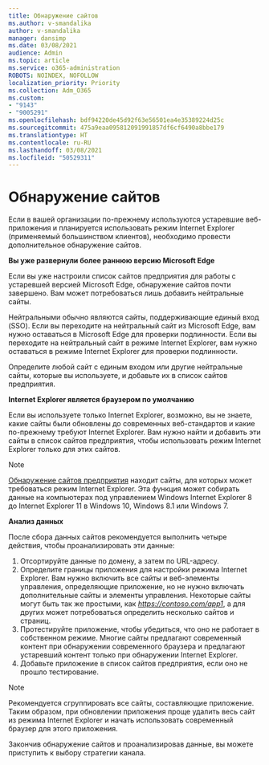```yaml
---
title: Обнаружение сайтов
ms.author: v-smandalika
author: v-smandalika
manager: dansimp
ms.date: 03/08/2021
audience: Admin
ms.topic: article
ms.service: o365-administration
ROBOTS: NOINDEX, NOFOLLOW
localization_priority: Priority
ms.collection: Adm_O365
ms.custom:
- "9143"
- "9005291"
ms.openlocfilehash: bdf94220de45d92f63e56501ea4e35389224d25c
ms.sourcegitcommit: 475a9eaa095812091991857df6cf6490a8bbe179
ms.translationtype: HT
ms.contentlocale: ru-RU
ms.lasthandoff: 03/08/2021
ms.locfileid: "50529311"
---
```

# <a name="do-site-discovery"></a>Обнаружение сайтов

Если в вашей организации по-прежнему используются устаревшие веб-приложения и планируется использовать режим Internet Explorer (применяемый большинством клиентов), необходимо провести дополнительное обнаружение сайтов.

**Вы уже развернули более раннюю версию Microsoft Edge**

Если вы уже настроили список сайтов предприятия для работы с устаревшей версией Microsoft Edge, обнаружение сайтов почти завершено. Вам может потребоваться лишь добавить нейтральные сайты.

Нейтральными обычно являются сайты, поддерживающие единый вход (SSO). Если вы переходите на нейтральный сайт из Microsoft Edge, вам нужно оставаться в Microsoft Edge для проверки подлинности. Если вы переходите на нейтральный сайт в режиме Internet Explorer, вам нужно оставаться в режиме Internet Explorer для проверки подлинности.

Определите любой сайт с единым входом или другие нейтральные сайты, которые вы используете, и добавьте их в список сайтов предприятия.

**Internet Explorer является браузером по умолчанию**

Если вы используете только Internet Explorer, возможно, вы не знаете, какие сайты были обновлены до современных веб-стандартов и какие по-прежнему требуют Internet Explorer. Вам нужно найти и добавить эти сайты в список сайтов предприятия, чтобы использовать режим Internet Explorer только для этих сайтов.

> [!NOTE]
> [Обнаружение сайтов предприятия](https://docs.microsoft.com/internet-explorer/ie11-deploy-guide/collect-data-using-enterprise-site-discovery) находит сайты, для которых может требоваться режим Internet Explorer. Эта функция может собирать данные на компьютерах под управлением Windows Internet Explorer 8 до Internet Explorer 11 в Windows 10, Windows 8.1 или Windows 7.

**Анализ данных**

После сбора данных сайтов рекомендуется выполнить четыре действия, чтобы проанализировать эти данные:
1. Отсортируйте данные по домену, а затем по URL-адресу.
2. Определите границы приложения для настройки режима Internet Explorer. Вам нужно включить все сайты и веб-элементы управления, определяющие приложение, но не нужно включать дополнительные сайты и элементы управления. Некоторые сайты могут быть так же простыми, как *https://contoso.com/app1*, а для других может потребоваться определить несколько сайтов и страниц.
3. Протестируйте приложение, чтобы убедиться, что оно не работает в собственном режиме. Многие сайты предлагают современный контент при обнаружении современного браузера и предлагают устаревший контент только при обнаружении Internet Explorer.
4. Добавьте приложение в список сайтов предприятия, если оно не прошло тестирование.

> [!NOTE]
> Рекомендуется сгруппировать все сайты, составляющие приложение. Таким образом, при обновлении приложения проще удалить весь сайт из режима Internet Explorer и начать использовать современный браузер для этого приложения.

Закончив обнаружение сайтов и проанализировав данные, вы можете приступить к выбору стратегии канала.

